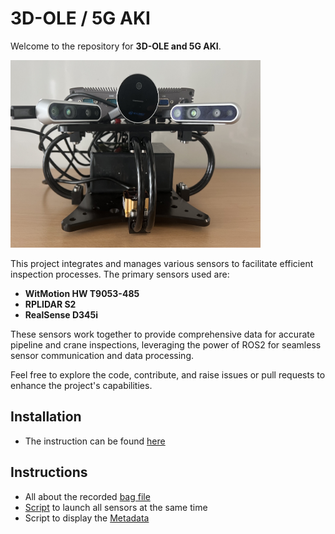 # 3D-OLE / 5G AKI


Welcome to the repository for **3D-OLE and 5G AKI**.

<img title="5G AKI"  src="/images/platform.jpg" width="400" height="300">

This project integrates and manages various sensors to facilitate efficient inspection processes. The primary sensors used are:

- **WitMotion HW T9053-485**
- **RPLIDAR S2**
- **RealSense D345i**

These sensors work together to provide comprehensive data for accurate pipeline and crane inspections, leveraging the power of ROS2 for seamless sensor communication and data processing.

Feel free to explore the code, contribute, and raise issues or pull requests to enhance the project's capabilities.



## Installation

- The instruction can be found [here](https://github.com/FjoGeo/ROS_Tutotrial/blob/master/installation.md)


## Instructions

- All about the recorded [bag file](https://github.com/FjoGeo/ROS_Tutotrial/blob/master/bag%20file%20info.md)
- [Script](https://github.com/FjoGeo/ROS_Tutotrial/blob/master/launch/launch_all_sensors.py) to launch all sensors at the same time
- Script to display the [Metadata](https://github.com/FjoGeo/ROS_Tutotrial/blob/master/read%20and%20display%20data/display_metadata.py) 
